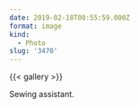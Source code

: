 ```yaml
---
date: 2019-02-18T00:55:59.000Z
format: image
kind:
  - Photo
slug: '3470'
---
```


{{< gallery >}}

Sewing assistant.
